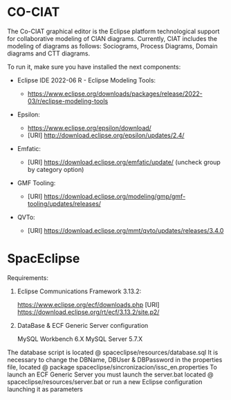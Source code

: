 # CO-CIAT
The Co-CIAT graphical editor is the Eclipse platform technological support for collaborative modeling of CIAN diagrams.
Currently, CIAT includes the modeling of diagrams as follows: Sociograms, Process Diagrams, Domain diagrams and CTT diagrams.

To run it, make sure you have installed the next components:

- Eclipse IDE 2022-06 R - Eclipse Modeling Tools:</br>
  - https://www.eclipse.org/downloads/packages/release/2022-03/r/eclipse-modeling-tools </br>
  
- Epsilon:</br>
  - https://www.eclipse.org/epsilon/download/ </br> 
  - [URI] http://download.eclipse.org/epsilon/updates/2.4/
  
- Emfatic: </br>
  - [URI] https://download.eclipse.org/emfatic/update/ (uncheck group by category option)
  
- GMF Tooling: </br>
  - [URI] https://download.eclipse.org/modeling/gmp/gmf-tooling/updates/releases/
  
- QVTo: </br> 
  - [URI] https://download.eclipse.org/mmt/qvto/updates/releases/3.4.0
  

# SpacEclipse

Requirements:
1. Eclipse Communications Framework 3.13.2:

    https://www.eclipse.org/ecf/downloads.php
    [URI] https://download.eclipse.org/rt/ecf/3.13.2/site.p2/

2. DataBase & ECF Generic Server configuration

    MySQL Workbench 6.X
    MySQL Server 5.7.X

The database script is located @ spaceclipse/resources/database.sql
It is necessary to change the DBName, DBUser & DBPassword in the properties file, located @ package spaceclipse/sincronizacion/issc_en.properties
To launch an ECF Generic Server you must launch the server.bat located @ spaceclipse/resources/server.bat or run a new Eclipse configuration launching it as parameters
